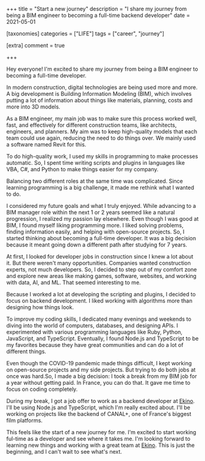 +++
title = "Start a new journey"
description = "I share my journey from being a BIM engineer to becoming a full-time backend developer"
date = 2021-05-01

[taxonomies]
categories = ["LIFE"]
tags = ["career", "journey"]

[extra]
comment = true

+++

Hey everyone! I'm excited to share my journey from being a BIM engineer to becoming a full-time developer.

In modern construction, digital technologies are being used more and more. A big development is Building Information Modeling (BIM), which involves putting a lot of information about things like materials, planning, costs and more into 3D models.

As a BIM engineer, my main job was to make sure this process worked well, fast, and effectively for different construction teams, like architects, engineers, and planners. My aim was to keep high-quality models that each team could use again, reducing the need to do things over. We mainly used a software named Revit for this.

To do high-quality work, I used my skills in programming to make processes automatic. So, I spent time writing scripts and plugins in languages like VBA, C#, and Python to make things easier for my company.

Balancing two different roles at the same time was complicated. Since learning programming is a big challenge, it made me rethink what I wanted to do.

I considered my future goals and what I truly enjoyed. While advancing to a BIM manager role within the next 1 or 2 years seemed like a natural progression, I realized my passion lay elsewhere. Even though I was good at BIM, I found myself liking programming more. I liked solving problems, finding information easily, and helping with open-source projects. So, I started thinking about becoming a full-time developer. It was a big decision because it meant going down a different path after studying for 7 years.

At first, I looked for developer jobs in construction since I knew a lot about it. But there weren't many opportunities. Companies wanted construction experts, not much developers. So, I decided to step out of my comfort zone and explore new areas like making games, software, websites, and working with data, AI, and ML. That seemed interesting to me.

Because I worked a lot at developing the scripting and plugins, I decided to focus on backend development. I liked working with algorithms more than designing how things look.

To improve my coding skills, I dedicated many evenings and weekends to diving into the world of computers, databases, and designing APIs. I experimented with various programming languages like Ruby, Python, JavaScript, and TypeScript. Eventually, I found Node.js and TypeScript to be my favorites because they have great communities and can do a lot of different things.

Even though the COVID-19 pandemic made things difficult, I kept working on open-source projects and my side projects. But trying to do both jobs at once was hard.So, I made a big decision: I took a break from my BIM job for a year without getting paid. In France, you can do that. It gave me time to focus on coding completely.

During my break, I got a job offer to work as a backend developer at [Ekino](https://www.ekino.fr/). I'll be using Node.js and TypeScript, which I'm really excited about. I'll be working on projects like the backend of CANAL+, one of France's biggest film platforms.

This feels like the start of a new journey for me. I'm excited to start working ful-time as a developer and see where it takes me. I'm looking forward to learning new things and working with a great team at [Ekino](https://www.ekino.fr/). This is just the beginning, and I can't wait to see what's next.